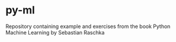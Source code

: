 # py-ml
Repository containing example and exercises from the book Python Machine Learning by Sebastian Raschka
